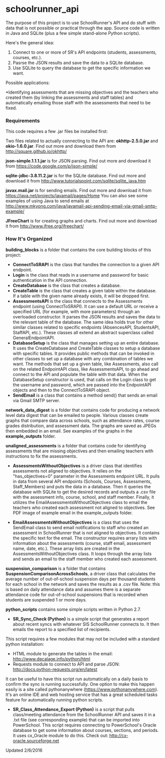 # schoolrunner_api
The purpose of this project is to use SchoolRunner's API and do stuff with data that is not possible or practical through the app.  Source code is written in Java and SQLite (plus a few simple stand-alone Python scripts).

Here's the general idea:

1. Connect to one or more of SR's API endpoints (students, assessments, courses, etc.).
2. Pasrse the JSON results and save the data to a SQLite database.
3. Use SQLite to query the database to get the specific information we want.

Possible applications:

*Identifying assessments that are missing objectives and the teachers who created them (by linking the assessments and staff tables) and automatically emailing those staff with the assessments that need to be fixed.

### Requirements
This code requires a few .jar files be installed first:

Two files related to actually connecting to the API are: **okhttp-2.5.0.jar** and **okio-1.6.0.jar**.  Find out more and download them from http://square.github.io/okhttp/

**json-simple.1.1.1.jar** is for JSON parsing.  Find out more and download it from https://code.google.com/p/json-simple/

**sqlite-jdbc-3.8.11.2.jar** is for the SQLite database.  Find out more and download it from http://www.tutorialspoint.com/sqlite/sqlite_java.htm

**javax.mail.jar** is for sending emails.  Find out more and download it from https://java.net/projects/javamail/pages/Home  You can also see some examples of using Java to send emails at http://www.mkyong.com/java/javamail-api-sending-email-via-gmail-smtp-example/

**JFreeChart** is for creating graphs and charts.  Find out more and download it from http://www.jfree.org/jfreechart/

### How It's Organized
**building_blocks** is a folder that contains the core building blocks of this project:

* **ConnectToSRAPI** is the class that handles the connection to a given API endpoint.
* **Login** is the class that reads in a username and password for basic authentication in the API connection.
* **CreateDatabase** is the class that creates a database.
* **CreateTable** is the class that creates a given table within the database.  If a table with the given name already exists, it will be dropped first.
* **AssessmentsAPI** is the class that connects to the Assessments endpoint (using ConnectToSRAPI).  It can use a default URL or receive a specified URL (for example, with more parameters) through an overloaded constructor.  It parses the JSON results and saves the data to the relevant table of the database.  The same idea holds true for other similar classes related to specific endpoints (AbsencesAPI, StudentsAPI, StaffAPI, etc.).  These classes all extend an abstract superclass called GeneralEndpointAPI.
* **DatabaseSetup** is the class that manages setting up an entire database.  It uses the CreateDatabase and CreateTable classes to setup a database with specific tables.  It provides public methods that can be invoked in other classes to set up a database with any combination of tables we want.  The methods that set up a given table, like Assessments, also call on the related EndpointAPI class, like AssessmentsAPI, to go ahead and connect to the API and populate the table with that data.  When the DatabaseSetup constructor is used, that calls on the Login class to get the username and password, which are passed into the EndpointAPI objects and then to the ConnectToSRAPI object.
* **SendEmail** is a class that contains a method send() that sends an email via Gmail SMTP server.

**network_data_digest** is a folder that contains code for producing a network level data digest that can be emailed to people.  Various classes create graphs that compare data across schools, such as attendance rates, course grades distribution, and assessment data.  The graphs are saved as JPEGs then embedded in an email.  See examples of the graphs in the **example_outputs** folder.

**unaligned_assessments** is a folder that contains code for identifying assessments that are missing objectives and then emailing teachers with instructions to fix the assessments.

* **AssessmentsWithoutObjectives** is a driver class that identifies assessments not aligned to objectives. It relies on the "has_objectives=0" parameter in the Assessments endpoint URL.  It pulls in data from several API endpoints (Schools, Courses, Assessments, Staff_Members) and puts the data in a database.  Then it queries the database with SQLite to get the desired records and outputs a .csv file with the assessment info, course, school, and staff member.  Finally, it utilizes the EmailAssessmentsWithoutObjectives class to email the teachers who created each assessment not aligned to objectives.  See PDF image of example email in the example_outputs folder.

* **EmailAssessmentsWithoutObjectives** is a class that uses the SendEmail class to send email notifications to staff who created an assessment in SchoolRunner that is not aligned to objectives.  It contains the specific text for the email.  The constructor requires arrary lists with information about the assessments (course, staff email, assessment name, date, etc.).  These array lists are created in the AssessmentsWithoutObjectives class.  It loops through the array lists and sends an email to the staff member who created each assessment.

**suspension_comparison** is a folder that contains **SuspensionComparisonAcrossSchools**, a driver class that calculates the average number of out-of-school suspension days per thousand students for each school in the network and saves the results as a .csv file.  Note: this is based on daily attendance data and assumes there is a separate attendance code for out-of-school suspensions that is recorded when students are suspended 1 or more days.

**python_scripts** contains some simple scripts written in Python 2.7.

* **SR_Sync_Check (Python)** is a simple script that generates a report about recent syncs with whatever SIS SchoolRunner connects to.  It then emails the report to a specified list of recipients. 

This script requires a few modules that may not be included with a standard python installation:

* HTML module to generate the tables in the email: http://www.decalage.info/python/html
* Requests module to connect to API and parse JSON: http://docs.python-requests.org/en/latest

It can be useful to have this script run automatically on a daily basis to confirm the sync is running successfully.  One option to make this happen easily is a site called pythonanywhere (https://www.pythonanywhere.com).  It's an online IDE and web hosting service that has a great scheduled tasks feature for automatically running python scripts.

* **SR_Class_Attendance_Export (Python)** is a script that pulls class/meeting attendance from the SchoolRunner API and saves it in a .txt file (see corresponding example) that can be imported into PowerSchool.  This script requires connecting to PowerSchool's Oracle database to get some information about courses, sections, and periods.  It uses cx_Oracle module to do this.  Check out: http://cx-oracle.sourceforge.net

Updated 2/6/2016
